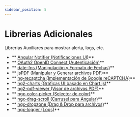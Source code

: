 ```yaml
---
sidebar_position: 5
---
```


# Librerias Adicionales

Librerias Auxiliares para mostrar alerta, logs, etc.

  - ** [Angular Notifier (Notificaciones UI)](https://www.npmjs.com/package/angular-notifier)**
  - ** [OAuth2 OpenID Connect (Autenticación)](https://www.npmjs.com/package/oauth2-oidc)**
  - ** [date-fns (Manipulación y Formato de Fechas)](https://www.npmjs.com/package/date-fns)**
  - ** [jsPDF (Manipular y Generar archivos PDF)](https://www.npmjs.com/package/jspdf)**
  - ** [ng-recaptcha (Implementación de Google reCAPTCHA)](https://www.npmjs.com/package/ng-recaptcha)**
  - ** [ng2-charts (Gráficas UI basado en Chart.js)](https://www.npmjs.com/package/ng2-charts)**
  - ** [ng2-pdf-viewer (Visor de archivos PDF)](./dependency-injection)**
  - ** [ngx-color-picker (Selector de color)](https://www.npmjs.com/package/ngx-color-picker)**
  - ** [ngx-drag-scroll (Carrusel para Angular)](https://www.npmjs.com/package/ngx-drag-scroll)**
  - ** [ngx-dropzone (Drag & Drop para archivos)](https://www.npmjs.com/package/ngx-dropzone)**
  - ** [ngx-logger (Logs)](https://www.npmjs.com/package/ngx-logger)**
  <!-- - ** [Text](url)** -->